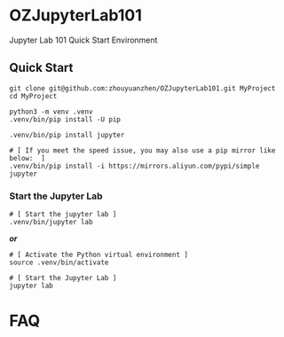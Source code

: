 # OZJupyterLab101

Jupyter Lab 101 Quick Start Environment

## Quick Start

```shell
git clone git@github.com:zhouyuanzhen/OZJupyterLab101.git MyProject
cd MyProject

python3 -m venv .venv
.venv/bin/pip install -U pip

.venv/bin/pip install jupyter

# [ If you meet the speed issue, you may also use a pip mirror like below:  ]
.venv/bin/pip install -i https://mirrors.aliyun.com/pypi/simple jupyter
```

### Start the Jupyter Lab

```shell
# [ Start the jupyter lab ]
.venv/bin/jupyter lab
```

***or***

```shell
# [ Activate the Python virtual environment ]
source .venv/bin/activate

# [ Start the Jupyter Lab ]
jupyter lab
```

# FAQ
